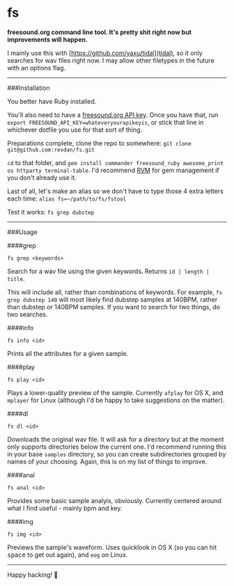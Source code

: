 fs
==

__freesound.org command line tool. It's pretty shit right now but improvements will happen.__

I mainly use this with [https://github.com/yaxu/tidal](tidal), so it only searches for wav files right now. I may allow other filetypes in the future with an options flag.

---

###Installation

You better have Ruby installed.

You'll also need to have a [freesound.org API key](http://www.freesound.org/api/apply/). Once you have that, run `export FREESOUND_API_KEY=whateveryourapikeyis`, or stick that line in whichever dotfile you use for that sort of thing.

Preparations complete, clone the repo to somewhere: `git clone git@github.com:revdan/fs.git`

`cd` to that folder, and `gem install commander freesound_ruby awesome_print os httparty terminal-table`. I'd recommend [RVM](https://rvm.io/) for gem management if you don't already use it.

Last of all, let's make an alias so we don't have to type those 4 extra letters each time: `alias fs=~/path/to/fs/fstool`

Test it works: `fs grep dubstep`

---

###Usage

####grep

    fs grep <keywords>

Search for a wav file using the given keywords. Returns `id | length | title`.

This will include all, rather than combinations of keywords. For example, `fs grep dubstep 140` will most likely find dubstep samples at 140BPM, rather than dubstep _or_ 140BPM samples. If you want to search for two things, do two searches.

####info

    fs info <id>

Prints all the attributes for a given sample.

####play

    fs play <id>

Plays a lower-quality preview of the sample. Currently `afplay` for OS X, and `mplayer` for Linux (although I'd be happy to take suggestions on the matter).

####dl

    fs dl <id>

Downloads the original wav file. It will ask for a directory but at the moment only supports directories below the current one. I'd recommend running this in your base `samples` directory, so you can create subdirectories grouped by names of your choosing. Again, this is on my list of things to improve.

####anal

    fs anal <id>

Provides some basic sample analyis, obviously. Currently centered around what I find useful - mainly bpm and key.

####img

    fs img <id>
    
Previews the sample's waveform. Uses quicklook in OS X (so you can hit <kbd>space</kbd> to get out again), and `eog` on Linux.

---

Happy hacking! :musical_keyboard:
